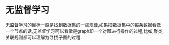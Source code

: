 # 无监督学习

无监督学习的目标一般是找到数据集的一些规律,如果把数据集中的每条数据看做一个节点的话,无监督学习可以看做是graph即一个对图进行操作的过程,比如,聚类,关联规则都可以理解为寻找子图的过程.
